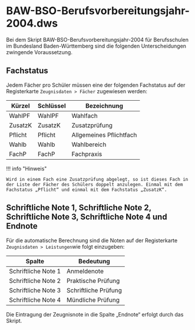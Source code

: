 # BAW-BSO-Berufsvorbereitungsjahr-2004.dws

Bei dem Skript BAW-BSO-Berufsvorbereitungsjahr-2004 für Berufsschulen im Bundesland Baden-Württemberg sind die folgenden Unterscheidungen zwingende Voraussetzung.

## Fachstatus

Jedem Fächer pro Schüler müssen eine der folgenden Fachstatus auf der Registerkarte ```Zeugnisdaten > Fächer``` zugewiesen werden:

|Kürzel |Schlüssel |Bezeichnung|
|--|--|--|
|WahlPF |WahlPF |Wahlfach|
|ZusatzK| ZusatzK |Zusatzprüfung|
|Pflicht| Pflicht |Allgemeines Pflichtfach|
|Wahlb |Wahlb |Wahlbereich|
|FachP| FachP |Fachpraxis|

!!! info "Hinweis"

    Wird in einem Fach eine Zusatzprüfung abgelegt, so ist dieses Fach in der Liste der Fächer des Schülers doppelt anzulegen. Einmal mit dem Fachstatus „Pflicht“ und einmal mit dem Fachstatus „ZusatzK“.

## Schriftliche Note 1, Schriftliche Note 2, Schriftliche Note 3, Schriftliche Note 4 und Endnote

Für die automatische Berechnung sind die Noten auf der Registerkarte  ```Zeugnisdaten > Leistungen```wie folgt einzugeben:

|Spalte |Bedeutung|
|--|--|
|Schriftliche Note 1| Anmeldenote|
|Schriftliche Note 2| Praktische Prüfung|
|Schriftliche Note 3| Schriftliche Prüfung|
|Schriftliche Note 4| Mündliche Prüfung|

Die Eintragung der Zeugnisnote in die Spalte „Endnote“ erfolgt durch das Skript. 
